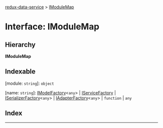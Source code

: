 [redux-data-service](../README.md) > [IModuleMap](../interfaces/imodulemap.md)

# Interface: IModuleMap

## Hierarchy

**IModuleMap**

## Indexable

\[module: `string`\]:&nbsp;`object`

[name: `string`]:  [IModelFactory](imodelfactory.md)<`any`> &#124; [IServiceFactory](iservicefactory.md) &#124; [ISerializerFactory](iserializerfactory.md)<`any`> &#124; [IAdapterFactory](iadapterfactory.md)<`any`> &#124; `function` &#124; `any`

## Index

---

